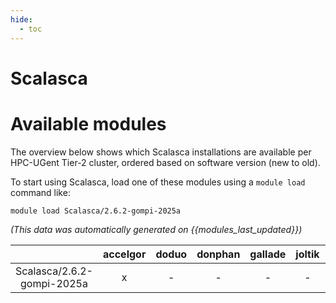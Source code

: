 ```yaml
---
hide:
  - toc
---
```


Scalasca
========

# Available modules


The overview below shows which Scalasca installations are available per HPC-UGent Tier-2 cluster, ordered based on software version (new to old).

To start using Scalasca, load one of these modules using a `module load` command like:

```shell
module load Scalasca/2.6.2-gompi-2025a
```

*(This data was automatically generated on {{modules_last_updated}})*

| |accelgor|doduo|donphan|gallade|joltik|litleo|shinx|
| :---: | :---: | :---: | :---: | :---: | :---: | :---: | :---: |
|Scalasca/2.6.2-gompi-2025a|x|-|-|-|-|x|x|
